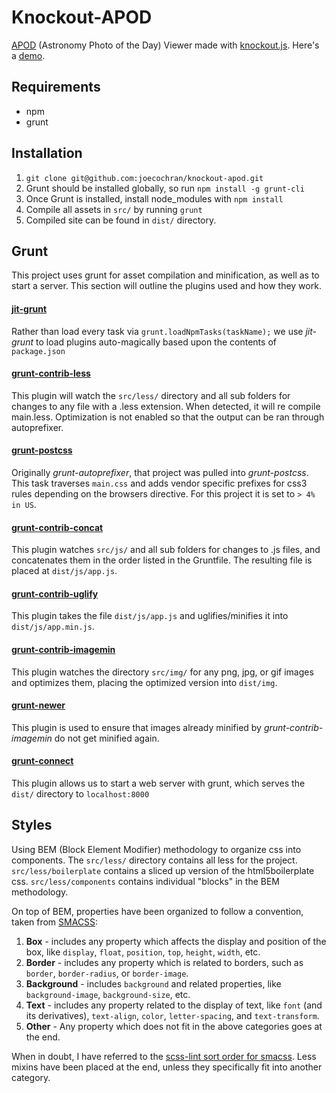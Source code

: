 # Knockout-APOD
[APOD](http://apod.nasa.gov/apod/astropix.html) (Astronomy Photo of the Day) Viewer made with [knockout.js](http://knockoutjs.com). Here's a [demo](http://joecochran.sdf.org/demos/knockout-apod/).

## Requirements
- npm
- grunt

## Installation
1. `git clone git@github.com:joecochran/knockout-apod.git`
2. Grunt should be installed globally, so run `npm install -g grunt-cli`
3. Once Grunt is installed, install node_modules with `npm install`
4. Compile all assets in `src/` by running `grunt`
5. Compiled site can be found in `dist/` directory.

## Grunt
This project uses grunt for asset compilation and minification, as well as to
start a server. This section will outline the plugins used and how they work.

#### [jit-grunt](https://github.com/shootaroo/jit-grunt)

Rather than load every task via `grunt.loadNpmTasks(taskName);` we use
*jit-grunt* to load plugins auto-magically based upon the contents of
`package.json` 

#### [grunt-contrib-less](https://github.com/gruntjs/grunt-contrib-less)

This plugin will watch the `src/less/` directory and all sub folders for
changes to any file with a .less extension. When detected, it will re compile
main.less. Optimization is not enabled so that the output can be ran through autoprefixer.

#### [grunt-postcss](https://github.com/nDmitry/grunt-postcss)

Originally *grunt-autoprefixer*, that project was pulled into *grunt-postcss*. This task traverses `main.css` and adds vendor specific prefixes for css3 rules depending on the browsers directive. For this project it is set to `> 4% in US`.

#### [grunt-contrib-concat](https://github.com/gruntjs/grunt-contrib-concat)

This plugin watches `src/js/` and all sub folders for changes to .js files, and
concatenates them in the order listed in the Gruntfile. The resulting file is
placed at `dist/js/app.js`.

#### [grunt-contrib-uglify](https://github.com/gruntjs/grunt-contrib-uglify)

This plugin takes the file `dist/js/app.js` and uglifies/minifies it into
`dist/js/app.min.js`.

#### [grunt-contrib-imagemin](https://github.com/gruntjs/grunt-contrib-imagemin)

This plugin watches the directory `src/img/` for any png, jpg, or gif images
and optimizes them, placing the optimized version into `dist/img`.

#### [grunt-newer](https://github.com/tschaub/grunt-newer)

This plugin is used to ensure that images already minified by
*grunt-contrib-imagemin* do not get minified again.

#### [grunt-connect](https://github.com/gruntjs/grunt-contrib-connect)

This plugin allows us to start a web server with grunt, which serves the `dist/`
directory to `localhost:8000`

## Styles
Using BEM (Block Element Modifier) methodology to organize css into components.
The `src/less/` directory contains all less for the project. `src/less/boilerplate` contains a sliced up version of the html5boilerplate css. `src/less/components` contains individual "blocks" in the BEM methodology.

On top of BEM, properties have been organized to follow a convention, taken
from [SMACSS](https://smacss.com/book/formatting):

1. **Box** - includes any property which affects the display and position of the
box, like `display`, `float`, `position`, `top`, `height`, `width`, etc.
2. **Border** - includes any property which is related to borders, such as `border`, `border-radius`, or `border-image`.
3. **Background** - includes `background` and related properties, like `background-image`, `background-size`, etc.
4. **Text** - includes any property related to the display of text, like `font` (and its derivatives), `text-align`, `color`, `letter-spacing`, and `text-transform`. 
5. **Other** - Any property which does not fit in the above categories goes at the end.

When in doubt, I have referred to the [scss-lint sort order for smacss](https://github.com/brigade/scss-lint/blob/master/data/property-sort-orders/smacss.txt). Less mixins have been placed at the end, unless they specifically fit into another category.
